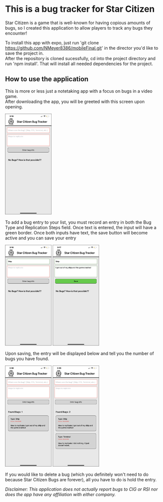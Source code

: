 # This is a bug tracker for Star Citizen

Star Citizen is a game that is well-known for having copious amounts of bugs, so
I created this application to allow players to track any bugs they encounter!

To install this app with expo, just run 'git clone https://github.com/NMeyer8386/mobileFinal.git' in the director you'd like to save the project in.   
After the repository is cloned sucessfully, cd into the project directory and run 'npm install'. That will install all
needed dependencies for the project.

## How to use the application

This is more or less just a notetaking app with a focus on bugs in a video game.  
After downloading the app, you will be greeted with this screen upon opening.  

<img src='/assets/IMG_2678.PNG' width='30%' height='30%' alt='First Screen'/>  

To add a bug entry to your list, you must record an entry in both the Bug Type and Replication Steps field. Once text is entered, the
input will have a green border. Once both inputs have text, the save button will become active and you can save your entry

<img src='/assets/IMG_2679.PNG' width='30%' height='30%' alt='One Input'/>  <img src='/assets/IMG_2680.PNG' width='30%' height='30%' alt='Two Inputs'/>  

Upon saving, the entry will be displayed below and tell you the number of bugs you have found.  

<img src='/assets/IMG_2681.PNG' width='30%' height='30%' alt='One Entry'/>  <img src='/assets/IMG_2682.PNG' width='30%' height='30%' alt='Two Entries'/>  

If you would like to delete a bug (which you definitely won't need to do because Star Citizen Bugs are forever), all you have to do is hold the entry.  

*Disclaimer: This application does not actually report bugs to CIG or RSI nor does the app have any affiliation with either company.*